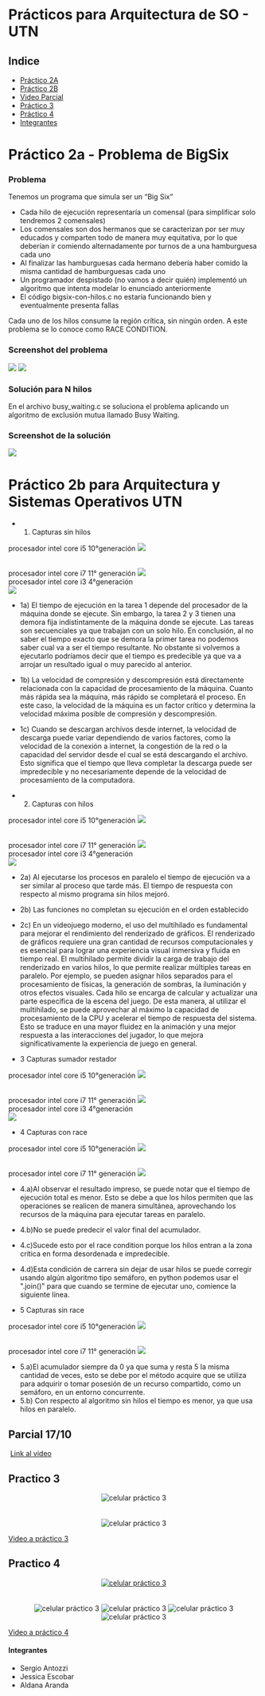 # Prácticos para Arquitectura de SO - UTN

## Indice
* <a href="#practico2a"> Práctico 2A </a>
* <a href="#practico2b"> Práctico 2B </a>
* <a href="#parcial"> Video Parcial </a>
* <a href="#practico3"> Práctico 3</a>
* <a href="#practico4"> Práctico 4</a>
* <a href="#integrantes"> Integrantes </a>

<a name="practico2a"></a>
# Práctico 2a - Problema de BigSix
### Problema
Tenemos un programa que simula ser un “Big Six”
- Cada hilo de ejecución representaría un comensal (para simplificar solo tendremos 2 comensales)
- Los comensales son dos hermanos que se caracterizan por ser muy educados y comparten todo de
manera muy equitativa, por lo que deberían ir comiendo alternadamente por turnos de a una
hamburguesa cada uno
- Al finalizar las hamburguesas cada hermano debería haber comido la misma cantidad de
hamburguesas cada uno
- Un programador despistado (no vamos a decir quién) implementó un algoritmo que intenta modelar lo
enunciado anteriormente
- El código bigsix-con-hilos.c no estaría funcionando bien y eventualmente presenta fallas

Cada uno de los hilos consume la región crítica, sin ningún orden. A este problema se lo conoce como RACE CONDITION. 
### Screenshot del problema

<img src="./multi-threads-santozzi/images/imagen1.png">
<img src="./multi-threads-santozzi/images/imagen2.png">

### Solución para N hilos
En el archivo busy_waiting.c se soluciona el problema aplicando un algoritmo de exclusión mutua llamado Busy Waiting.

### Screenshot de la solución
<img src="./multi-threads-santozzi/images/solucion.png">

<a name="practico2b"></a>
# Práctico 2b para Arquitectura y Sistemas Operativos UTN

* 1. Capturas sin hilos

procesador intel core i5 10°generación
<img src="./practico2barqSO/images/Jessica_captura_sinhilos.jpg">

<br>
procesador intel core i7 11° generación
<img src="./practico2barqSO/images/sergio_capturas_sin_hilos.png">

<br>
procesador intel core i3 4°generación
<br>
<img src="./practico2barqSO/images/Aldana_captura_sinhilos.png">

<br>

* 1a) El tiempo de ejecución en la tarea 1 depende del procesador de la máquina donde se ejecute. Sin embargo, la tarea 2 y 3 tienen una demora fija indistintamente de la máquina donde se ejecute. Las tareas son secuenciales ya que trabajan con un solo hilo. En conclusión, al no saber el tiempo exacto que se demora la primer tarea no podemos saber cual va a ser el tiempo resultante. No obstante si volvemos a ejecutarlo podríamos decir que el tiempo es predecible ya que va a arrojar un resultado igual o muy parecido al anterior.

* 1b) La velocidad de compresión y descompresión está directamente relacionada con la
capacidad de procesamiento de la máquina. Cuanto más rápida sea la máquina, más rápido
se completará el proceso. En este caso, la velocidad de la máquina es un factor crítico y
determina la velocidad máxima posible de compresión y descompresión.

* 1c) Cuando se descargan archivos desde internet, la velocidad de descarga puede variar
dependiendo de varios factores, como la velocidad de la conexión a internet, la congestión de
la red o la capacidad del servidor desde el cual se está descargando el archivo. Esto significa
que el tiempo que lleva completar la descarga puede ser impredecible y no necesariamente
depende de la velocidad de procesamiento de la computadora.

* 2. Capturas con hilos

procesador intel core i5 10°generación
<img src="./practico2barqSO/images/Jessica_captura_conhilos.jpg">

<br>
procesador intel core i7 11° generación
<img src="./practico2barqSO/images/sergio_captura_con_hilos.png">

<br>
procesador intel core i3 4°generación
<br>
<img src="./practico2barqSO/images/Aldana_captura_conhilos.png">

<br>

* 2a) Al ejecutarse los procesos en paralelo el tiempo de ejecución va a ser similar al proceso que tarde más. El tiempo de respuesta con respecto al mismo programa sin hilos mejoró.
* 2b) Las funciones no completan su ejecución en el orden establecido
* 2c) En un videojuego moderno, el uso del multihilado es fundamental para mejorar el
rendimiento del renderizado de gráficos. El renderizado de gráficos requiere una gran
cantidad de recursos computacionales y es esencial para lograr una experiencia visual
inmersiva y fluida en tiempo real.
El multihilado permite dividir la carga de trabajo del renderizado en varios hilos, lo que
permite realizar múltiples tareas en paralelo. Por ejemplo, se pueden asignar hilos separados
para el procesamiento de físicas, la generación de sombras, la iluminación y otros efectos
visuales. Cada hilo se encarga de calcular y actualizar una parte específica de la escena del
juego.
De esta manera, al utilizar el multihilado, se puede aprovechar al máximo la capacidad de
procesamiento de la CPU y acelerar el tiempo de respuesta del sistema. Esto se traduce en
una mayor fluidez en la animación y una mejor respuesta a las interacciones del jugador, lo
que mejora significativamente la experiencia de juego en general.

* 3 Capturas sumador restador

procesador intel core i5 10°generación
<img src="./practico2barqSO/images/Jessica_captura_sumadorrestador.jpg">

<br>
procesador intel core i7 11° generación
<img src="./practico2barqSO/images/sergio_captura_sumadorrestador.png">

<br>
procesador intel core i3 4°generación
<br>
<img src="./practico2barqSO/images/Aldana_captura_sumadorrestador.png">

<br>

* 4 Capturas con race

procesador intel core i5 10°generación
<img src="./practico2barqSO/images/Jessica_captura_conrace.jpg">

<br>
procesador intel core i7 11° generación
<img src="./practico2barqSO/images/sergio_conrace.png">

<br>

* 4.a)Al observar el resultado impreso, se puede notar que el tiempo de ejecución total es
menor. Esto se debe a que los hilos permiten que las operaciones se realicen de manera
simultánea, aprovechando los recursos de la máquina para ejecutar tareas en paralelo.

* 4.b)No se puede predecir el valor final del acumulador.

* 4.c)Sucede esto por el race condition porque los hilos entran a la zona crítica en forma desordenada e impredecible.

* 4.d)Esta condición de carrera sin dejar de usar hilos se puede corregir usando algún algoritmo tipo semáforo, en python podemos usar el ".join()" para que cuando se termine de ejecutar uno, comience la siguiente línea. 

* 5 Capturas sin race

procesador intel core i5 10°generación
<img src="./practico2barqSO/images/Jessica_captura_sinrace.jpg">

<br>
procesador intel core i7 11° generación
<img src="./practico2barqSO/images/sergio_sinrace.png">

<br>

* 5.a)El acumulador siempre da 0 ya que suma y resta 5 la misma cantidad de veces, esto se debe por el método acquire que se utiliza para adquirir o tomar posesión de un recurso compartido, como un semáforo, en un entorno concurrente.
* 5.b) Con respecto al algoritmo sin hilos el tiempo es menor, ya que usa hilos en paralelo.

<a name="parcial"></a>
## Parcial 17/10
<a href="https://drive.google.com/file/d/1QtswxljJmFlIDgwMrwPWLlqOZPtQMtf0/view"><img src="./images/screenshot video.png" alt=""></a>
<a href="https://drive.google.com/file/d/1QtswxljJmFlIDgwMrwPWLlqOZPtQMtf0/view">Link al video</a>


<a name="practico3"></a>
## Practico 3

<p align="center">
  <img src="./images/practico3.png" alt="celular práctico 3">
  <br><br><br>
  <img src="./images/practico3-codigo.png" alt="celular práctico 3">
</p>
<a href="https://www.youtube.com/watch?v=_tuNQea3-3U&ab_channel=SergioAntozzi">Video a práctico 3 </a>

<a name="practico4"></a>
## Practico 4
<p align="center">
  <a href="https://www.youtube.com/watch?v=Jyhi2JmRuls&ab_channel=SergioAntozzi">
    <img src="./images/p4pantalla.png" alt="celular práctico 3">
  </a>
  <br><br><br>
  <img src="./images/tp4c1.png" alt="celular práctico 3">
  <img src="./images/tp4c2.png" alt="celular práctico 3">
  <img src="./images/tp4c3.png" alt="celular práctico 3">
  <img src="./images/tp4c4.png" alt="celular práctico 3">
</p>

<a href="https://www.youtube.com/watch?v=Jyhi2JmRuls&ab_channel=SergioAntozzi">Video a práctico 4 </a>
<a name="integrantes"></a>
#### Integrantes
<ul>
   <li>Sergio Antozzi</li>
   <li>Jessica Escobar</li>
   <li>Aldana Aranda</li>
</ul>
